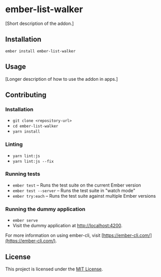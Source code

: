 ember-list-walker
==============================================================================

[Short description of the addon.]

Installation
------------------------------------------------------------------------------

```
ember install ember-list-walker
```


Usage
------------------------------------------------------------------------------

[Longer description of how to use the addon in apps.]


Contributing
------------------------------------------------------------------------------

### Installation

* `git clone <repository-url>`
* `cd ember-list-walker`
* `yarn install`

### Linting

* `yarn lint:js`
* `yarn lint:js --fix`

### Running tests

* `ember test` – Runs the test suite on the current Ember version
* `ember test --server` – Runs the test suite in "watch mode"
* `ember try:each` – Runs the test suite against multiple Ember versions

### Running the dummy application

* `ember serve`
* Visit the dummy application at [http://localhost:4200](http://localhost:4200).

For more information on using ember-cli, visit [https://ember-cli.com/](https://ember-cli.com/).

License
------------------------------------------------------------------------------

This project is licensed under the [MIT License](LICENSE.md).
